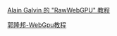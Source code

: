 [Alain Galvin 的 "RawWebGPU" 教程](https://alain.xyz/blog/raw-webgpu)

[郭隆邦-WebGpu教程](http://www.webgl3d.cn/pages/9bbfa9/)